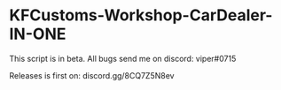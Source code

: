 # KFCustoms-Workshop-CarDealer-IN-ONE

This script is in beta.
All bugs send me on discord: viper#0715

Releases is first on: discord.gg/8CQ7Z5N8ev
